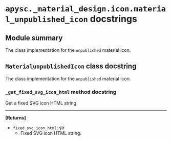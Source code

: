 # `apysc._material_design.icon.material_unpublished_icon` docstrings

## Module summary

The class implementation for the `unpublished` material icon.

## `MaterialunpublishedIcon` class docstring

The class implementation for the `unpublished` material icon.

### `_get_fixed_svg_icon_html` method docstring

Get a fixed SVG icon HTML string.<hr>

**[Returns]**

- `fixed_svg_icon_html`: str
  - Fixed SVG icon HTML string.